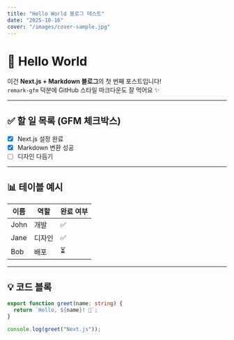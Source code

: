 ```yaml
---
title: "Hello World 블로그 테스트"
date: "2025-10-16"
cover: "/images/cover-sample.jpg"
---
```


# 👋 Hello World

이건 **Next.js + Markdown 블로그**의 첫 번째 포스트입니다!  
`remark-gfm` 덕분에 GitHub 스타일 마크다운도 잘 먹어요 ✨

---

## ✅ 할 일 목록 (GFM 체크박스)

- [x] Next.js 설정 완료
- [x] Markdown 변환 성공
- [ ] 디자인 다듬기

---

## 📊 테이블 예시

| 이름 | 역할   | 완료 여부 |
| ---- | ------ | --------- |
| John | 개발   | ✅        |
| Jane | 디자인 | ✅        |
| Bob  | 배포   | ⏳        |

---

## 💡 코드 블록

```ts
export function greet(name: string) {
  return `Hello, ${name}! 👋`;
}

console.log(greet("Next.js"));
```
